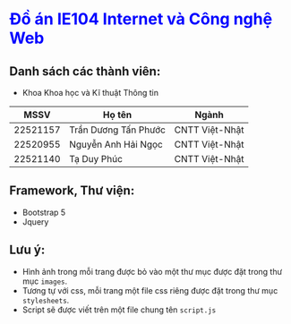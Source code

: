 # <span style="color: blue"> Đồ án IE104 Internet và Công nghệ Web </span>
## Danh sách các thành viên: 
- Khoa Khoa học và Kĩ thuật Thông tin  

| MSSV | Họ tên | Ngành |
| ---- | ------ | ----- |
|22521157|Trần Dương Tấn Phước|CNTT Việt-Nhật|
|22520955|Nguyễn Anh Hải Ngọc|CNTT Việt-Nhật|
|22521140|Tạ Duy Phúc|CNTT Việt-Nhật|

## Framework, Thư viện: 
- Bootstrap 5
- Jquery
## Lưu ý: 
- Hình ảnh trong mỗi trang được bỏ vào một thư mục được đặt trong thư mục ```images```.
- Tương tự với css, mỗi trang một file css riêng được đặt trong thư mục ```stylesheets```.
- Script sẽ được viết trên một file chung tên ```script.js```


